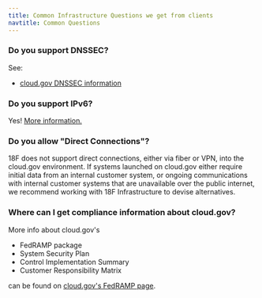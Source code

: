 ```yaml
---
title: Common Infrastructure Questions we get from clients
navtitle: Common Questions
---
```


### Do you support DNSSEC?

See:

* [cloud.gov DNSSEC information](https://cloud.gov/docs/apps/custom-domains/)
### Do you support IPv6?

Yes! [More information.](https://cloud.gov/docs/apps/custom-domains/)

### Do you allow "Direct Connections"?

18F does not support direct connections, either via fiber or VPN, into the cloud.gov environment. If systems launched on cloud.gov either require initial data from an internal customer system, or ongoing communications with internal customer systems that are unavailable over the public internet, we recommend working with 18F Infrastructure to devise alternatives.

### Where can I get compliance information about cloud.gov?

More info about cloud.gov's

* FedRAMP package
* System Security Plan
* Control Implementation Summary
* Customer Responsibility Matrix

can be found on [cloud.gov's FedRAMP page](https://cloud.gov/overview/security/fedramp-tracker/#how-you-can-use-this-p-ato).
